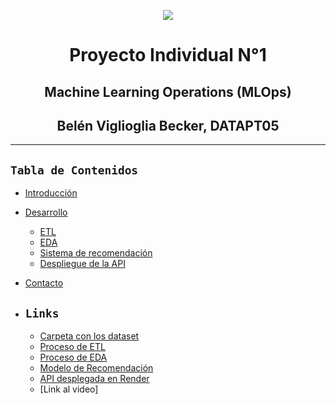 <p align="center"><img src="https://i.postimg.cc/PfmCYHBZ/machine-learning.jpg"></p>


<h1 align='center'> Proyecto Individual N°1</h1>

<h2 align='center'> Machine Learning Operations (MLOps)</h2>

<h2 align='center'>Belén Viglioglia Becker, DATAPT05</h2>

---
## **`Tabla de Contenidos`**

- [Introducción](#introducción)
- [Desarrollo](#desarrollo)
    - [ETL](#exploración-transformación-y-carga-etl)
    - [EDA](#análisis-exploratorio-eda)
    - [Sistema de recomendación](#modelo-de-recomendación)
    - [Despliegue de la API](#despliegue-para-la-api)
- [Contacto](#contacto)

- ## **`Links`**
    - [Carpeta con los dataset](./Data/)
    - [Proceso de ETL](./ETL/)
    - [Proceso de EDA](./EDA/)
    - [Modelo de Recomendación](./ModeloML/)
    - [API desplegada en Render](https://belentest.onrender.com/docs)
    - [Link al video] 